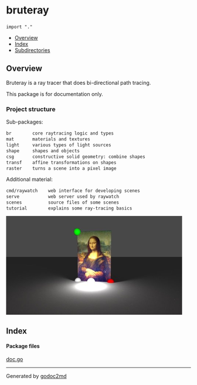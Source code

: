 

# bruteray
`import "."`

* [Overview](#pkg-overview)
* [Index](#pkg-index)
* [Subdirectories](#pkg-subdirectories)

## <a name="pkg-overview">Overview</a>
Bruteray is a ray tracer that does bi-directional path tracing.

This package is for documentation only.

### Project structure
Sub-packages:


	br        core raytracing logic and types
	mat       materials and textures
	light     various types of light sources
	shape     shapes and objects
	csg       constructive solid geometry: combine shapes
	transf    affine transformations on shapes
	raster    turns a scene into a pixel image

Additional material:


	cmd/raywatch    web interface for developing scenes
	serve           web server used by raywatch
	scenes          source files of some scenes
	tutorial        explains some ray-tracing basics

![fig](shots/062.jpg)




## <a name="pkg-index">Index</a>


#### <a name="pkg-files">Package files</a>
[doc.go](/src/target/doc.go) 










- - -
Generated by [godoc2md](http://godoc.org/github.com/davecheney/godoc2md)

